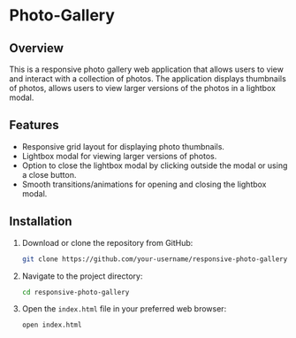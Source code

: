 # Photo-Gallery

## Overview

This is a responsive photo gallery web application that allows users to view and interact with a collection of photos. The application displays thumbnails of photos, allows users to view larger versions of the photos in a lightbox modal.

## Features

- Responsive grid layout for displaying photo thumbnails.
- Lightbox modal for viewing larger versions of photos.
- Option to close the lightbox modal by clicking outside the modal or using a close button.
- Smooth transitions/animations for opening and closing the lightbox modal.

## Installation

1. Download or clone the repository from GitHub:
    ```sh
    git clone https://github.com/your-username/responsive-photo-gallery.git
    ```

2. Navigate to the project directory:
    ```sh
    cd responsive-photo-gallery
    ```

3. Open the `index.html` file in your preferred web browser:
    ```sh
    open index.html
    ```



